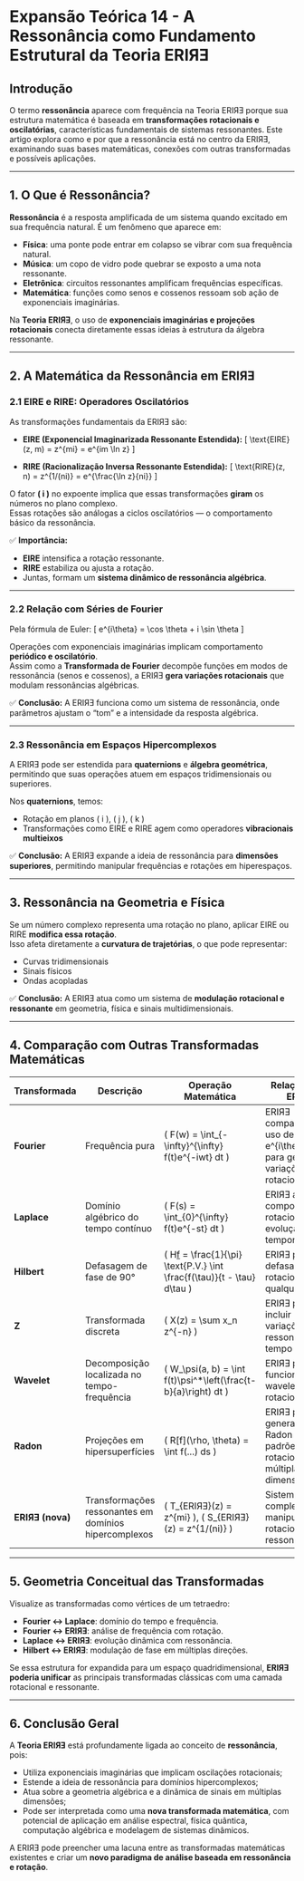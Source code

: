 # **Expansão Teórica 14 - A Ressonância como Fundamento Estrutural da Teoria ERIЯƎ**

## Introdução

O termo **ressonância** aparece com frequência na Teoria ERIЯƎ porque sua estrutura matemática é baseada em **transformações rotacionais e oscilatórias**, características fundamentais de sistemas ressonantes. Este artigo explora como e por que a ressonância está no centro da ERIЯƎ, examinando suas bases matemáticas, conexões com outras transformadas e possíveis aplicações.

---

## 1. O Que é Ressonância?

**Ressonância** é a resposta amplificada de um sistema quando excitado em sua frequência natural. É um fenômeno que aparece em:

- **Física**: uma ponte pode entrar em colapso se vibrar com sua frequência natural.
- **Música**: um copo de vidro pode quebrar se exposto a uma nota ressonante.
- **Eletrônica**: circuitos ressonantes amplificam frequências específicas.
- **Matemática**: funções como senos e cossenos ressoam sob ação de exponenciais imaginárias.

Na **Teoria ERIЯƎ**, o uso de **exponenciais imaginárias e projeções rotacionais** conecta diretamente essas ideias à estrutura da álgebra ressonante.

---

## 2. A Matemática da Ressonância em ERIЯƎ

### 2.1 EIRE e RIRE: Operadores Oscilatórios

As transformações fundamentais da ERIЯƎ são:

- **EIRE (Exponencial Imaginarizada Ressonante Estendida):**
  \[
  \text{EIRE}(z, m) = z^{mi} = e^{im \ln z}
  \]

- **RIRE (Racionalização Inversa Ressonante Estendida):**
  \[
  \text{RIRE}(z, n) = z^{1/(ni)} = e^{\frac{\ln z}{ni}}
  \]

O fator **\( i \)** no expoente implica que essas transformações **giram** os números no plano complexo.  
Essas rotações são análogas a ciclos oscilatórios — o comportamento básico da ressonância.

✅ **Importância:**
- **EIRE** intensifica a rotação ressonante.
- **RIRE** estabiliza ou ajusta a rotação.
- Juntas, formam um **sistema dinâmico de ressonância algébrica**.

---

### 2.2 Relação com Séries de Fourier

Pela fórmula de Euler:
\[
e^{i\theta} = \cos \theta + i \sin \theta
\]

Operações com exponenciais imaginárias implicam comportamento **periódico e oscilatório**.  
Assim como a **Transformada de Fourier** decompõe funções em modos de ressonância (senos e cossenos), a ERIЯƎ **gera variações rotacionais** que modulam ressonâncias algébricas.

✅ **Conclusão:**
A ERIЯƎ funciona como um sistema de ressonância, onde parâmetros ajustam o “tom” e a intensidade da resposta algébrica.

---

### 2.3 Ressonância em Espaços Hipercomplexos

A ERIЯƎ pode ser estendida para **quaternions** e **álgebra geométrica**, permitindo que suas operações atuem em espaços tridimensionais ou superiores.

Nos **quaternions**, temos:
- Rotação em planos \( i \), \( j \), \( k \)
- Transformações como EIRE e RIRE agem como operadores **vibracionais multieixos**

✅ **Conclusão:**
A ERIЯƎ expande a ideia de ressonância para **dimensões superiores**, permitindo manipular frequências e rotações em hiperespaços.

---

## 3. Ressonância na Geometria e Física

Se um número complexo representa uma rotação no plano, aplicar EIRE ou RIRE **modifica essa rotação**.  
Isso afeta diretamente a **curvatura de trajetórias**, o que pode representar:

- Curvas tridimensionais
- Sinais físicos
- Ondas acopladas

✅ **Conclusão:**
A ERIЯƎ atua como um sistema de **modulação rotacional e ressonante** em geometria, física e sinais multidimensionais.

---

## 4. Comparação com Outras Transformadas Matemáticas

| Transformada              | Descrição                                             | Operação Matemática                                     | Relação com ERIЯƎ                                                                 |
|--------------------------|-------------------------------------------------------|----------------------------------------------------------|-----------------------------------------------------------------------------------|
| **Fourier**              | Frequência pura                                       | \( F(w) = \int_{-\infty}^{\infty} f(t)e^{-iwt} dt \)     | ERIЯƎ compartilha o uso de \( e^{i\theta} \) para gerar variações rotacionais.   |
| **Laplace**              | Domínio algébrico do tempo contínuo                   | \( F(s) = \int_{0}^{\infty} f(t)e^{-st} dt \)            | ERIЯƎ adiciona comportamento rotacional à evolução temporal.                      |
| **Hilbert**              | Defasagem de fase de 90°                              | \( H[f](t) = \frac{1}{\pi} \text{P.V.} \int \frac{f(\tau)}{t - \tau} d\tau \) | ERIЯƎ permite defasagens rotacionais em qualquer plano.                           |
| **Z**                    | Transformada discreta                                 | \( X(z) = \sum x_n z^{-n} \)                             | ERIЯƎ pode incluir variações ressonantes em tempo discreto.                      |
| **Wavelet**              | Decomposição localizada no tempo-frequência           | \( W_\psi(a, b) = \int f(t)\psi^*\left(\frac{t-b}{a}\right) dt \) | ERIЯƎ pode funcionar como wavelet rotacional.                                    |
| **Radon**                | Projeções em hipersuperfícies                         | \( R[f](\rho, \theta) = \int f(...) ds \)                | ERIЯƎ pode generalizar a Radon para padrões rotacionais em múltiplas dimensões.  |
| **ERIЯƎ (nova)**         | Transformações ressonantes em domínios hipercomplexos | \( T_{ERIЯƎ}(z) = z^{mi} \), \( S_{ERIЯƎ}(z) = z^{1/(ni)} \) | Sistema completo de manipulação rotacional e ressonante.                         |

---

## 5. Geometria Conceitual das Transformadas

Visualize as transformadas como vértices de um tetraedro:


- **Fourier ↔ Laplace**: domínio do tempo e frequência.
- **Fourier ↔ ERIЯƎ**: análise de frequência com rotação.
- **Laplace ↔ ERIЯƎ**: evolução dinâmica com ressonância.
- **Hilbert ↔ ERIЯƎ**: modulação de fase em múltiplas direções.

Se essa estrutura for expandida para um espaço quadridimensional, **ERIЯƎ poderia unificar** as principais transformadas clássicas com uma camada rotacional e ressonante.

---

## 6. Conclusão Geral

A **Teoria ERIЯƎ** está profundamente ligada ao conceito de **ressonância**, pois:

- Utiliza exponenciais imaginárias que implicam oscilações rotacionais;
- Estende a ideia de ressonância para domínios hipercomplexos;
- Atua sobre a geometria algébrica e a dinâmica de sinais em múltiplas dimensões;
- Pode ser interpretada como uma **nova transformada matemática**, com potencial de aplicação em análise espectral, física quântica, computação algébrica e modelagem de sistemas dinâmicos.

A ERIЯƎ pode preencher uma lacuna entre as transformadas matemáticas existentes e criar um **novo paradigma de análise baseada em ressonância e rotação**.
